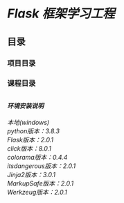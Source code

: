 # _Flask 框架学习工程_
## 目录
### 项目目录
### 课程目录

##
#### _环境安装说明_
_本地(windows)<br>
python版本：3.8.3<br>
Flask版本：2.0.1<br>
click版本：8.0.1<br>
colorama版本：0.4.4<br>
itsdangerous版本：2.0.1<br>
Jinja2版本：3.0.1<br>
MarkupSafe版本：2.0.1<br>
Werkzeug版本：2.0.1<br>_
